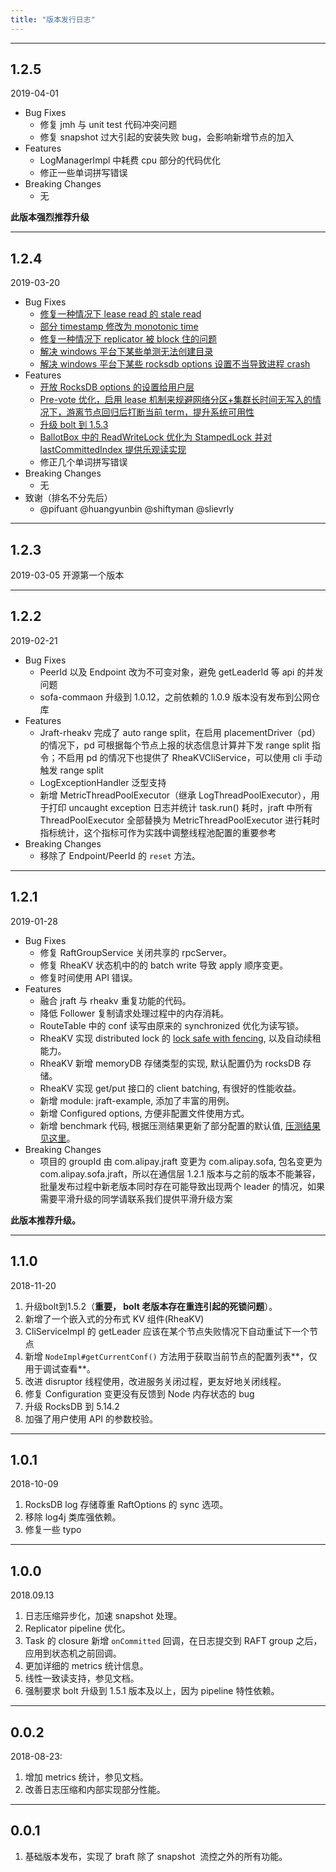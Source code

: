 ```yaml
---
title: "版本发行日志"
---
```


---

## 1.2.5

2019-04-01
* Bug Fixes
    * 修复 jmh 与 unit test 代码冲突问题
    * 修复 snapshot 过大引起的安装失败 bug，会影响新增节点的加入
* Features
    * LogManagerImpl 中耗费 cpu 部分的代码优化
    * 修正一些单词拼写错误
* Breaking Changes
    * 无

__此版本强烈推荐升级__

---

## 1.2.4

2019-03-20
* Bug Fixes
    * [修复一种情况下 lease read 的 stale read](https://github.com/alipay/sofa-jraft/pull/34)
    * [部分 timestamp 修改为 monotonic time](https://github.com/alipay/sofa-jraft/issues/24)
    * [修复一种情况下 replicator 被 block 住的问题](https://github.com/alipay/sofa-jraft/pull/19)
    * [解决 windows 平台下某些单测无法创建目录](https://github.com/alipay/sofa-jraft/pull/51)
    * [解决 windows 平台下某些 rocksdb options 设置不当导致进程 crash](https://github.com/alipay/sofa-jraft/pull/22)
* Features
    * [开放 RocksDB options 的设置给用户层](https://github.com/alipay/sofa-jraft/issues/20)
    * [Pre-vote 优化，启用 lease 机制来规避网络分区+集群长时间无写入的情况下，游离节点回归后打断当前 term，提升系统可用性](https://github.com/alipay/sofa-jraft/issues/15)
    * [升级 bolt 到 1.5.3](https://github.com/alipay/sofa-jraft/issues/10)
    * [BallotBox 中的 ReadWriteLock 优化为 StampedLock 并对 lastCommittedIndex 提供乐观读实现](https://github.com/alipay/sofa-jraft/pull/3)
    * 修正几个单词拼写错误
* Breaking Changes
    * 无
* 致谢（排名不分先后）
    * @pifuant @huangyunbin @shiftyman @slievrly

---

## 1.2.3

2019-03-05
开源第一个版本

---

## 1.2.2

2019-02-21
* Bug Fixes
    * PeerId 以及 Endpoint 改为不可变对象，避免 getLeaderId 等 api 的并发问题
    * sofa-commaon 升级到 1.0.12，之前依赖的 1.0.9 版本没有发布到公网仓库
* Features
    * Jraft-rheakv 完成了 auto range split，在启用 placementDriver（pd）的情况下，pd 可根据每个节点上报的状态信息计算并下发 range split 指令；不启用 pd 的情况下也提供了 RheaKVCliService，可以使用 cli 手动触发 range split
    * LogExceptionHandler 泛型支持
    * 新增 MetricThreadPoolExecutor（继承 LogThreadPoolExecutor），用于打印 uncaught exception 日志并统计 task.run() 耗时，jraft 中所有 ThreadPoolExecutor 全部替换为 MetricThreadPoolExecutor 进行耗时指标统计，这个指标可作为实践中调整线程池配置的重要参考
* Breaking Changes
    * 移除了 Endpoint/PeerId 的 `reset` 方法。

---

## 1.2.1

2019-01-28
* Bug Fixes
     - 修复 RaftGroupService 关闭共享的 rpcServer。
     - 修复 RheaKV 状态机中的的 batch write 导致 apply 顺序变更。
     - 修复时间使用 API 错误。
* Features
    - 融合 jraft 与 rheakv 重复功能的代码。
    - 降低 Follower 复制请求处理过程中的内存消耗。
    - RouteTable 中的 conf 读写由原来的 synchronized 优化为读写锁。
    - RheaKV 实现 distributed lock 的 [lock safe with fencing](http://martin.kleppmann.com/2016/02/08/how-to-do-distributed-locking.html), 以及自动续租能力。
    - RheaKV 新增 memoryDB 存储类型的实现, 默认配置仍为 rocksDB 存储。
    - RheaKV 实现 get/put 接口的 client batching, 有很好的性能收益。
    - 新增 module: jraft-example, 添加了丰富的用例。
    - 新增 Configured options, 方便非配置文件使用方式。
    - 新增 benchmark 代码, 根据压测结果更新了部分配置的默认值, [压测结果见这里](https://yuque.antfin-inc.com/middleware/jraft/plb4mg)。
* Breaking Changes
    - 项目的 groupId 由 com.alipay.jraft 变更为 com.alipay.sofa, 包名变更为 com.alipay.sofa.jraft，所以在通信层 1.2.1 版本与之前的版本不能兼容，批量发布过程中新老版本同时存在可能导致出现两个 leader 的情况，如果需要平滑升级的同学请联系我们提供平滑升级方案

**此版本推荐升级。**

---

## 1.1.0

2018-11-20
1. 升级bolt到1.5.2（**重要， bolt 老版本存在重连引起的死锁问题**）。<br />
2. 新增了一个嵌入式的分布式 KV 组件(RheaKV)<br />
3. CliServiceImpl 的 getLeader 应该在某个节点失败情况下自动重试下一个节点<br />
4. 新增 `NodeImpl#getCurrentConf()` 方法用于获取当前节点的配置列表**，仅用于调试查看**。<br />
5. 改进 disruptor 线程使用，改进服务关闭过程，更友好地关闭线程。<br />
6. 修复 Configuration 变更没有反馈到 Node 内存状态的 bug<br />
7. 升级 RocksDB 到 5.14.2<br />
8. 加强了用户使用 API 的参数校验。<br />
---

## 1.0.1

2018-10-09
1. RocksDB log 存储尊重 RaftOptions 的 sync 选项。<br />
2. 移除 log4j 类库强依赖。<br />
3. 修复一些 typo<br />

---

## 1.0.0 

2018.09.13
1. 日志压缩异步化，加速 snapshot 处理。<br />
2. Replicator pipeline 优化。<br />
3. Task 的 closure 新增 `onCommitted` 回调，在日志提交到 RAFT group 之后，应用到状态机之前回调。<br />
4. 更加详细的 metrics 统计信息。<br />
5. 线性一致读支持，参见文档。<br />
6. 强制要求 bolt 升级到 1.5.1 版本及以上，因为 pipeline 特性依赖。<br />

---

## 0.0.2

2018-08-23:
1. 增加 metrics 统计，参见文档。 <br />
2. 改善日志压缩和内部实现部分性能。<br />
---

## 0.0.1

1. 基础版本发布，实现了 braft 除了 snapshot  流控之外的所有功能。<br />
